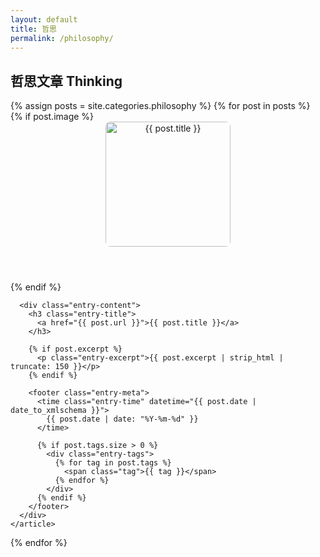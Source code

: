 ```yaml
---
layout: default
title: 哲思
permalink: /philosophy/
---
```


<h2>哲思文章 Thinking</h2>

<div class="entries-list">
  {% assign posts = site.categories.philosophy %}
  {% for post in posts %}
    <article class="entry">
      {% if post.image %}
        <header class="entry-header">
          <div class="entry-image">
            <img src="{{ post.image }}" alt="{{ post.title }}" style="max-width: 100%; height: 200px; object-fit: cover; border-radius: 8px;">
          </div>
        </header>
      {% endif %}
      
      <div class="entry-content">
        <h3 class="entry-title">
          <a href="{{ post.url }}">{{ post.title }}</a>
        </h3>
        
        {% if post.excerpt %}
          <p class="entry-excerpt">{{ post.excerpt | strip_html | truncate: 150 }}</p>
        {% endif %}
        
        <footer class="entry-meta">
          <time class="entry-time" datetime="{{ post.date | date_to_xmlschema }}">
            {{ post.date | date: "%Y-%m-%d" }}
          </time>
          
          {% if post.tags.size > 0 %}
            <div class="entry-tags">
              {% for tag in post.tags %}
                <span class="tag">{{ tag }}</span>
              {% endfor %}
            </div>
          {% endif %}
        </footer>
      </div>
    </article>
  {% endfor %}
</div>
